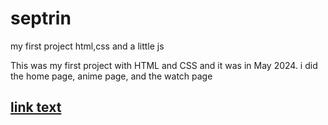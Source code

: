 # septrin

my first project html,css and a little js

This was my first project with HTML and CSS and it was in May 2024.
i did the home page, anime page, and the watch page
## [link text](https://omarelsherief.github.io/septrin/)
